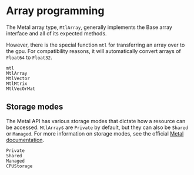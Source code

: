# Array programming

The Metal array type, `MtlArray`, generally implements the Base array interface
and all of its expected methods.

However, there is the special function `mtl` for transferring an array over to the gpu. For compatibility reasons, it will automatically convert arrays of `Float64` to `Float32`.

```@docs
mtl
MtlArray
MtlVector
MtlMtrix
MtlVecOrMat
```

## Storage modes

The Metal API has various storage modes that dictate how a resource can be accessed. `MtlArray`s are `Private` by default, but they can also be `Shared` or `Managed`. For more information on storage modes, see the official [Metal documentation](https://developer.apple.com/documentation/metal/resource_fundamentals/setting_resource_storage_modes?language=objc).

```@docs
Private
Shared
Managed
CPUStorage
```
